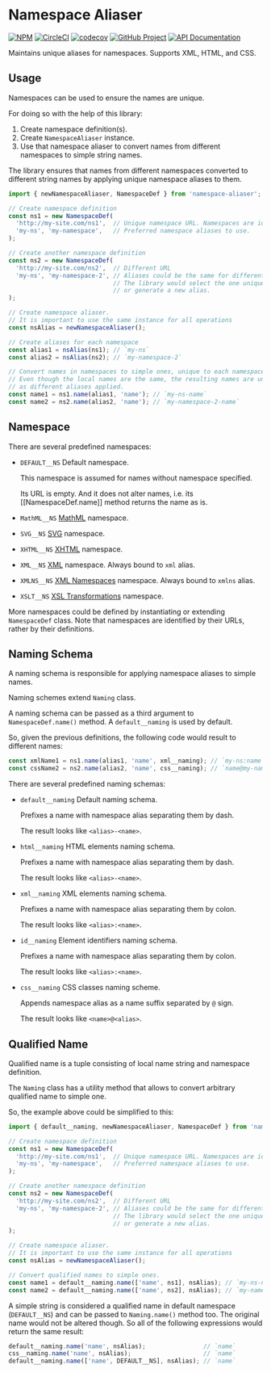 Namespace Aliaser
=================

[![NPM][npm-image]][npm-url]
[![CircleCI][ci-image]][ci-url]
[![codecov][codecov-image]][codecov-url]
[![GitHub Project][github-image]][github-url]
[![API Documentation][api-docs-image]][api-docs-url]

Maintains unique aliases for namespaces. Supports XML, HTML, and CSS.


[npm-image]: https://img.shields.io/npm/v/namespace-aliaser.svg?logo=npm
[npm-url]: https://www.npmjs.com/package/namespace-aliaser
[ci-image]: https://img.shields.io/circleci/build/github/surol/namespace-aliaser?logo=circleci
[ci-url]: https://circleci.com/gh/surol/namespace-aliaser
[codecov-image]: https://codecov.io/gh/surol/namespace-aliaser/branch/master/graph/badge.svg
[codecov-url]: https://codecov.io/gh/surol/namespace-aliaser
[github-image]: https://img.shields.io/static/v1?logo=github&label=GitHub&message=project&color=informational
[github-url]: https://github.com/surol/namespace-aliaser
[api-docs-image]: https://img.shields.io/static/v1?logo=typescript&label=API&message=docs&color=informational
[api-docs-url]: https://surol.github.io/namespace-aliaser/


Usage
-----

Namespaces can be used to ensure the names are unique.

For doing so with the help of this library:

1. Create namespace definition(s).
2. Create `NamespaceAliaser` instance.
3. Use that namespace aliaser to convert names from different namespaces to simple string names.

The library ensures that names from different namespaces converted to different string names by applying
unique namespace aliases to them. 

```typescript
import { newNamespaceAliaser, NamespaceDef } from 'namespace-aliaser';

// Create namespace definition
const ns1 = new NamespaceDef(
  'http://my-site.com/ns1',  // Unique namespace URL. Namespaces are identified by their URLs.
  'my-ns', 'my-namespace',   // Preferred namespace aliases to use.
);

// Create another namespace definition
const ns2 = new NamespaceDef(
  'http://my-site.com/ns2',  // Different URL
  'my-ns', 'my-namespace-2', // Aliases could be the same for different namespaces
                             // The library would select the one unique to each of the them,
                             // or generate a new alias. 
);

// Create namespace aliaser.
// It is important to use the same instance for all operations
const nsAlias = newNamespaceAliaser();

// Create aliases for each namespace
const alias1 = nsAlias(ns1); // `my-ns`
const alias2 = nsAlias(ns2); // `my-namespace-2`

// Convert names in namespaces to simple ones, unique to each namespace
// Even though the local names are the same, the resulting names are unique,
// as different aliases applied.   
const name1 = ns1.name(alias1, 'name'); // `my-ns-name`
const name2 = ns2.name(alias2, 'name'); // `my-namespace-2-name`
```

Namespace
---------

There are several predefined namespaces:

- `DEFAULT__NS` Default namespace.

  This namespace is assumed for names without namespace specified.
                                    
  Its URL is empty. And it does not alter names, i.e. its [[NamespaceDef.name]] method returns the name as is.
  
- `MathML__NS` [MathML](https://www.w3.org/Math/) namespace.
- `SVG__NS` [SVG](https://www.w3.org/Graphics/SVG/) namespace.
- `XHTML__NS` [XHTML](https://www.w3.org/TR/xhtml1/) namespace.
- `XML__NS` [XML](https://www.w3.org/XML/1998/namespace) namespace. Always bound to `xml` alias.
- `XMLNS__NS` [XML Namespaces](https://www.w3.org/TR/xml-names/#ns-decl) namespace. Always bound to `xmlns` alias.
- `XSLT__NS` [XSL Transformations](https://www.w3.org/TR/1999/REC-xslt-19991116#xslt-namespace) namespace.   

More namespaces could be defined by instantiating or extending `NamespaceDef` class. Note that namespaces are
identified by their URLs, rather by their definitions.


Naming Schema
-------------

A naming schema is responsible for applying namespace aliases to simple names.

Naming schemes extend `Naming` class.

A naming schema can be passed as a third argument to `NamespaceDef.name()` method. A `default__naming` is used
by default.

So, given the previous definitions, the following code would result to different names:
```typescript
const xmlName1 = ns1.name(alias1, 'name', xml__naming); // `my-ns:name`
const cssName2 = ns2.name(alias2, 'name', css__naming); // `name@my-namespace-2`
```

There are several predefined naming schemas:

- `default__naming` Default naming schema.
   
  Prefixes a name with namespace alias separating them by dash.
   
  The result looks like `<alias>-<name>`.

- `html__naming` HTML elements naming schema.

  Prefixes a name with namespace alias separating them by dash.
  
  The result looks like `<alias>-<name>`.
  
- `xml__naming` XML elements naming schema.

  Prefixes a name with namespace alias separating them by colon.
  
  The result looks like `<alias>:<name>`.
  
- `id__naming` Element identifiers naming schema.

  Prefixes a name with namespace alias separating them by colon.
  
  The result looks like `<alias>:<name>`.
  
- `css__naming` CSS classes naming scheme.

  Appends namespace alias as a name suffix separated by `@` sign.
  
  The result looks like `<name>@<alias>`.         


Qualified Name
--------------

Qualified name is a tuple consisting of local name string and namespace definition.

The `Naming` class has a utility method that allows to convert arbitrary qualified name to simple one.

So, the example above could be simplified to this:
```typescript
import { default__naming, newNamespaceAliaser, NamespaceDef } from 'namespace-aliaser';

// Create namespace definition
const ns1 = new NamespaceDef(
  'http://my-site.com/ns1',  // Unique namespace URL. Namespaces are identified by their URLs.
  'my-ns', 'my-namespace',   // Preferred namespace aliases to use.
);

// Create another namespace definition
const ns2 = new NamespaceDef(
  'http://my-site.com/ns2',  // Different URL
  'my-ns', 'my-namespace-2', // Aliases could be the same for different namespaces
                             // The library would select the one unique to each of the them,
                             // or generate a new alias. 
);

// Create namespace aliaser.
// It is important to use the same instance for all operations
const nsAlias = newNamespaceAliaser();

// Convert qualified names to simple ones.   
const name1 = default__naming.name(['name', ns1], nsAlias); // `my-ns-name`
const name2 = default__naming.name(['name', ns2], nsAlias); // `my-namespace-2-name`
```

A simple string is considered a qualified name in default namespace (`DEFAULT__NS`) and can be passed to `Naming.name()`
method too. The original name would not be altered though. So all of the following expressions would return the same
result:
```typescript
default__naming.name('name', nsAlias);                // `name`
css__naming.name('name', nsAlias);                    // `name`
default__naming.name(['name', DEFAULT__NS], nsAlias); // `name`
```
